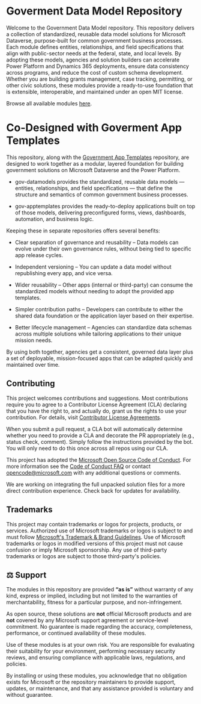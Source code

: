 # Goverment Data Model Repository

Welcome to the Government Data Model repository. This repository delivers a collection of standardized, reusable data model solutions for Microsoft Dataverse, purpose-built for common government business processes. Each module defines entities, relationships, and field specifications that align with public-sector needs at the federal, state, and local levels. By adopting these models, agencies and solution builders can accelerate Power Platform and Dynamics 365 deployments, ensure data consistency across programs, and reduce the cost of custom schema development. Whether you are building grants management, case tracking, permitting, or other civic solutions, these modules provide a ready-to-use foundation that is extensible, interoperable, and maintained under an open MIT license.

Browse all available modules [here](modules).

# Co-Designed with Goverment App Templates

This repository, along with the [Government App Templates](https://github.com/microsoft/gov-apptemplates)  repository, are designed to work together as a modular, layered foundation for building government solutions on Microsoft Dataverse and the Power Platform.

- gov-datamodels provides the standardized, reusable data models — entities, relationships, and field specifications — that define the structure and semantics of common government business processes.

- gov-apptemplates provides the ready-to-deploy applications built on top of those models, delivering preconfigured forms, views, dashboards, automation, and business logic.

Keeping these in separate repositories offers several benefits:

- Clear separation of governance and reusability – Data models can evolve under their own governance rules, without being tied to specific app release cycles.

- Independent versioning – You can update a data model without republishing every app, and vice versa.

- Wider reusability – Other apps (internal or third-party) can consume the standardized models without needing to adopt the provided app templates.

- Simpler contribution paths – Developers can contribute to either the shared data foundation or the application layer based on their expertise.

- Better lifecycle management – Agencies can standardize data schemas across multiple solutions while tailoring applications to their unique mission needs.

By using both together, agencies get a consistent, governed data layer plus a set of deployable, mission-focused apps that can be adapted quickly and maintained over time.

## Contributing

This project welcomes contributions and suggestions.  Most contributions require you to agree to a
Contributor License Agreement (CLA) declaring that you have the right to, and actually do, grant us
the rights to use your contribution. For details, visit [Contributor License Agreements](https://cla.opensource.microsoft.com).

When you submit a pull request, a CLA bot will automatically determine whether you need to provide
a CLA and decorate the PR appropriately (e.g., status check, comment). Simply follow the instructions
provided by the bot. You will only need to do this once across all repos using our CLA.

This project has adopted the [Microsoft Open Source Code of Conduct](https://opensource.microsoft.com/codeofconduct/).
For more information see the [Code of Conduct FAQ](https://opensource.microsoft.com/codeofconduct/faq/) or
contact [opencode@microsoft.com](mailto:opencode@microsoft.com) with any additional questions or comments.

We are working on integrating the full unpacked solution files for a more direct contribution experience. Check back for updates for availability.

## Trademarks

This project may contain trademarks or logos for projects, products, or services. Authorized use of Microsoft
trademarks or logos is subject to and must follow
[Microsoft's Trademark & Brand Guidelines](https://www.microsoft.com/legal/intellectualproperty/trademarks/usage/general).
Use of Microsoft trademarks or logos in modified versions of this project must not cause confusion or imply Microsoft sponsorship.
Any use of third-party trademarks or logos are subject to those third-party's policies.

## ⚖️ Support 

The modules in this repository are provided **“as is”** without warranty of any kind, express or implied, including but not limited to the warranties of merchantability, fitness for a particular purpose, and non-infringement.

As open source, these solutions are **not** official Microsoft products and are **not** covered by any Microsoft support agreement or service-level commitment. No guarantee is made regarding the accuracy, completeness, performance, or continued availability of these modules.

Use of these modules is at your own risk. You are responsible for evaluating their suitability for your environment, performing necessary security reviews, and ensuring compliance with applicable laws, regulations, and policies.

By installing or using these modules, you acknowledge that no obligation exists for Microsoft or the repository maintainers to provide support, updates, or maintenance, and that any assistance provided is voluntary and without guarantee.
